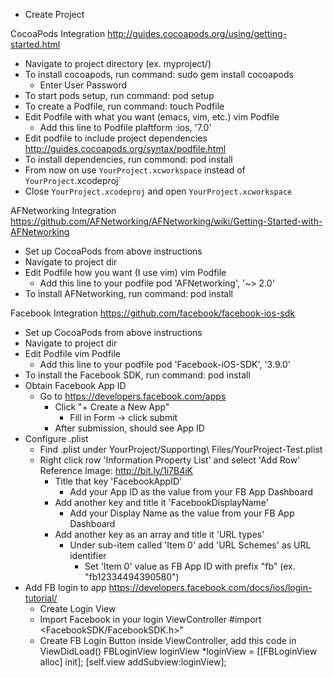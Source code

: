 * Create Project

CocoaPods Integration
http://guides.cocoapods.org/using/getting-started.html

* Navigate to project directory (ex. myproject/)
* To install cocoapods, run command:
    sudo gem install cocoapods
    * Enter User Password
* To start pods setup, run command:
    pod setup
* To create a Podfile, run command:
    touch Podfile
* Edit Podfile with what you want (emacs, vim, etc.)
    vim Podfile
    * Add this line to Podfile
        plaftform :ios, '7.0'
* Edit podfile to include project dependencies
    http://guides.cocoapods.org/syntax/podfile.html
* To install dependencies, run commond:
    pod install
* From now on use `YourProject.xcworkspace` instead of `YourProject`.xcodeproj`
* Close `YourProject.xcodeproj` and open `YourProject.xcworkspace`

AFNetworking Integration
https://github.com/AFNetworking/AFNetworking/wiki/Getting-Started-with-AFNetworking
* Set up CocoaPods from above instructions
* Navigate to project dir
* Edit Podfile how you want (I use vim)
    vim Podfile
    * Add this line to your podfile
        pod 'AFNetworking', '~> 2.0'
* To install AFNetworking, run command:
    pod install

Facebook Integration
https://github.com/facebook/facebook-ios-sdk
* Set up CocoaPods from above instructions
* Navigate to project dir
* Edit Podfile
    vim Podfile
    * Add this line to your podfile
        pod 'Facebook-iOS-SDK', '3.9.0'
* To install the Facebook SDK, run command:
    pod install
* Obtain Facebook App ID
    * Go to https://developers.facebook.com/apps
        * Click "+ Create a New App"
            * Fill in Form -> click submit
        * After submission, should see App ID
* Configure .plist
    * Find .plist under YourProject/Supporting\ Files/YourProject-Test.plist
    * Right click row 'Information Property List' and select 'Add Row'
    Reference Image: http://bit.ly/1i7B4iK
        * Title that key 'FacebookAppID'
            * Add your App ID as the value from your FB App Dashboard
        * Add another key and title it 'FacebookDisplayName'
            * Add your Display Name as the value from your FB App Dashboard
        * Add another key as an array and title it 'URL types'
            * Under sub-item called 'Item 0' add 'URL Schemes' as URL identifier
                * Set 'Item 0' value as FB App ID with prefix "fb" (ex. "fb12334494390580")
* Add FB login to app
https://developers.facebook.com/docs/ios/login-tutorial/
    * Create Login View
    * Import Facebook in your login ViewController
        #import <FacebookSDK/FacebookSDK.h>"
    * Create FB Login Button inside ViewController, add this code in ViewDidLoad()
        FBLoginView loginView *loginView = [[FBLoginView alloc] init];
        [self.view addSubview:loginView];

